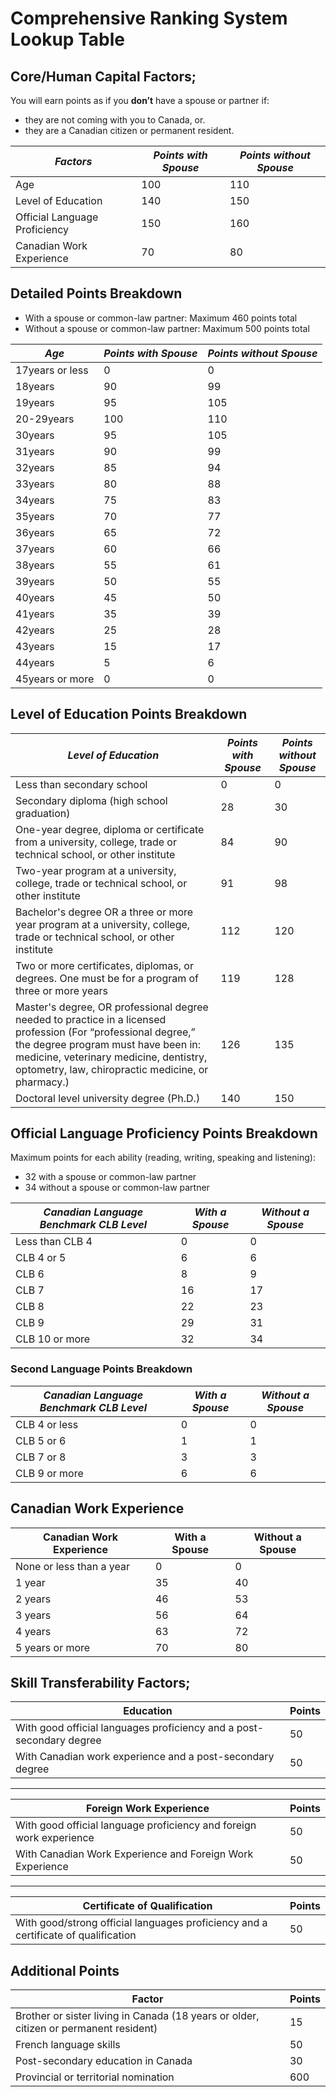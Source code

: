 ﻿# Comprehensive Ranking System Lookup Table

## Core/Human Capital Factors;
You will earn points as if you  **don’t**  have a spouse or partner if:
-   they are not coming with you to Canada, or.
-   they are a Canadian citizen or permanent resident.
 
|*_Factors_*|_*Points with Spouse*_  |_*Points without Spouse*_|
|--|--|--|
|Age|100|110|
|Level of Education|140|150|
|Official Language Proficiency|150|160|
|Canadian Work Experience|70|80|

## Detailed Points Breakdown
-   With a spouse or common-law partner: Maximum 460 points total
-   Without a spouse or common-law partner: Maximum 500 points total

|*_Age_*| _*Points with Spouse*_  |_*Points without Spouse*_|
|--|--|--|
|17years or less|0|0
|18years|90|99
|19years|95|105
|20-29years|100|110
|30years|95|105
|31years|90|99
|32years|85|94
|33years|80|88
|34years|75|83
|35years|70|77
|36years|65|72
|37years|60|66
|38years|55|61
|39years|50|55
|40years|45|50
|41years|35|39
|42years|25|28
|43years|15|17
|44years|5|6
|45years or more|0|0|

## Level of Education Points Breakdown
|*_Level of Education_*| _*Points with Spouse*_  |_*Points without Spouse*_|
|--|--|--|
|Less than secondary school|0|0|
|Secondary diploma (high school graduation)|28|30|
|One-year degree, diploma or certificate from a university, college, trade or technical school, or other institute|84|90|
|Two-year program at a university, college, trade or technical school, or other institute|91|98|
|Bachelor's degree OR a three or more year program at a university, college, trade or technical school, or other institute|112|120|
|Two or more certificates, diplomas, or degrees. One must be for a program of three or more years|119|128|
|Master's degree, OR professional degree needed to practice in a licensed profession (For “professional degree,” the degree program must have been in: medicine, veterinary medicine, dentistry, optometry, law, chiropractic medicine, or pharmacy.)|126|135|
|Doctoral level university degree (Ph.D.)|140|150|

## Official Language Proficiency Points Breakdown
Maximum points for each ability (reading, writing, speaking and listening):
-   32 with a spouse or common-law partner
-   34 without a spouse or common-law partner

_Canadian Language Benchmark *CLB* Level_|_With a Spouse_|_Without a Spouse_|
|--|--|--|
|Less than CLB 4|0|0
|CLB 4 or 5|6|6|
|CLB 6|8|9|
|CLB 7|16|17|
|CLB 8|22|23|
|CLB 9|29|31|
|CLB 10 or more|32|34|

### Second Language Points Breakdown
_Canadian Language Benchmark *CLB* Level_|_With a Spouse_|_Without a Spouse_|
--|--|--|
|CLB 4 or less|0|0|
|CLB 5 or 6|1|1|
|CLB 7 or 8|3|3|
|CLB 9 or more|6|6|

## Canadian Work Experience
Canadian Work Experience| With a Spouse| Without a Spouse|
|--|--|--
|None or less than a year|0|0|
|1 year|35|40|
|2 years|46|53|
|3 years|56|64|
|4 years|63|72|
|5 years or more|70|80|

## Skill Transferability Factors;
|Education | Points
--|--
With good official languages proficiency and a post-secondary degree|50
With Canadian work experience and a post-secondary degree|50
___
Foreign Work Experience|Points
--|--
With good official language proficiency and foreign work experience| 50
With Canadian Work Experience and Foreign Work Experience | 50
---
Certificate of Qualification | Points |
--|--
With good/strong official languages proficiency and a certificate of qualification | 50

## Additional Points
|Factor| Points
--|--
|Brother or sister living in Canada (18 years or older, citizen or permanent resident)|15
|French language skills| 50
|Post-secondary education in Canada|30
|Provincial or territorial nomination|600

